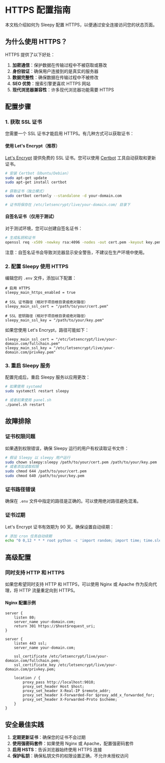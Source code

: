 # HTTPS 配置指南

本文档介绍如何为 Sleepy 配置 HTTPS，以便通过安全连接访问您的状态页面。

## 为什么使用 HTTPS？

HTTPS 提供了以下好处：

1. **加密通信**：保护数据在传输过程中不被窃取或篡改
2. **身份验证**：确保用户连接到的是真实的服务器
3. **数据完整性**：确保数据在传输过程中不被修改
4. **SEO 优势**：搜索引擎更喜欢 HTTPS 网站
5. **现代浏览器兼容性**：许多现代浏览器功能需要 HTTPS

## 配置步骤

### 1. 获取 SSL 证书

您需要一个 SSL 证书才能启用 HTTPS。有几种方式可以获取证书：

#### 使用 Let's Encrypt（推荐）

[Let's Encrypt](https://letsencrypt.org/) 提供免费的 SSL 证书。您可以使用 [Certbot](https://certbot.eff.org/) 工具自动获取和更新证书。

```bash
# 安装 Certbot（Ubuntu/Debian）
sudo apt-get update
sudo apt-get install certbot

# 获取证书（独立模式）
sudo certbot certonly --standalone -d your-domain.com

# 证书将保存在 /etc/letsencrypt/live/your-domain.com/ 目录下
```

#### 自签名证书（仅用于测试）

对于测试环境，您可以创建自签名证书：

```bash
# 生成私钥和证书
openssl req -x509 -newkey rsa:4096 -nodes -out cert.pem -keyout key.pem -days 365
```

注意：自签名证书会导致浏览器显示安全警告，不建议在生产环境中使用。

### 2. 配置 Sleepy 使用 HTTPS

编辑您的 `.env` 文件，添加以下配置：

```
# 启用 HTTPS
sleepy_main_https_enabled = true

# SSL 证书路径（相对于项目根目录或绝对路径）
sleepy_main_ssl_cert = "/path/to/your/cert.pem"

# SSL 密钥路径（相对于项目根目录或绝对路径）
sleepy_main_ssl_key = "/path/to/your/key.pem"
```

如果您使用 Let's Encrypt，路径可能如下：

```
sleepy_main_ssl_cert = "/etc/letsencrypt/live/your-domain.com/fullchain.pem"
sleepy_main_ssl_key = "/etc/letsencrypt/live/your-domain.com/privkey.pem"
```

### 3. 重启 Sleepy 服务

配置完成后，重启 Sleepy 服务以应用更改：

```bash
# 如果使用 systemd
sudo systemctl restart sleepy

# 或者如果使用 panel.sh
./panel.sh restart
```

## 故障排除

### 证书权限问题

如果遇到权限错误，确保 Sleepy 运行的用户有权读取证书文件：

```bash
# 假设 Sleepy 以 sleepy 用户运行
sudo chown sleepy:sleepy /path/to/your/cert.pem /path/to/your/key.pem
# 或者添加读取权限
sudo chmod 644 /path/to/your/cert.pem
sudo chmod 640 /path/to/your/key.pem
```

### 证书路径错误

确保在 `.env` 文件中指定的路径是正确的。可以使用绝对路径避免混淆。

### 证书过期

Let's Encrypt 证书有效期为 90 天。确保设置自动续期：

```bash
# 添加 cron 任务自动续期
echo "0 0,12 * * * root python -c 'import random; import time; time.sleep(random.random() * 3600)' && certbot renew -q" | sudo tee -a /etc/crontab > /dev/null
```

## 高级配置

### 同时支持 HTTP 和 HTTPS

如果您希望同时支持 HTTP 和 HTTPS，可以使用 Nginx 或 Apache 作为反向代理，将 HTTP 流量重定向到 HTTPS。

#### Nginx 配置示例

```nginx
server {
    listen 80;
    server_name your-domain.com;
    return 301 https://$host$request_uri;
}

server {
    listen 443 ssl;
    server_name your-domain.com;
    
    ssl_certificate /etc/letsencrypt/live/your-domain.com/fullchain.pem;
    ssl_certificate_key /etc/letsencrypt/live/your-domain.com/privkey.pem;
    
    location / {
        proxy_pass http://localhost:9010;
        proxy_set_header Host $host;
        proxy_set_header X-Real-IP $remote_addr;
        proxy_set_header X-Forwarded-For $proxy_add_x_forwarded_for;
        proxy_set_header X-Forwarded-Proto $scheme;
    }
}
```

## 安全最佳实践

1. **定期更新证书**：确保您的证书不会过期
2. **使用强密码套件**：如果使用 Nginx 或 Apache，配置强密码套件
3. **启用 HSTS**：告诉浏览器始终使用 HTTPS 连接
4. **保护私钥**：确保私钥文件的权限设置正确，不允许未授权访问
